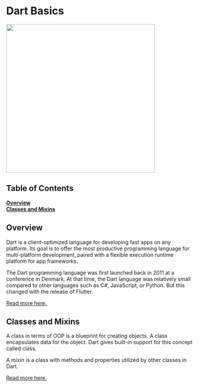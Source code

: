 # Dart Basics

<img src="https://swansoftwaresolutions.com/wp-content/uploads/2020/02/08.20.20-What-is-Dart-and-how-is-it-used-1024x576.jpg" height=400/>

## Table of Contents

**[Overview](#overview)**<br>
**[Classes and Mixins](#classes-and-mixins)**<br>

## Overview

Dart is a client-optimized language for developing fast apps on any platform. Its goal is to offer the most productive programming language for multi-platform development, paired with a flexible execution runtime platform for app frameworks.

The Dart programming language was first launched back in 2011 at a conference in Denmark. At that time, the Dart language was relatively small compared to other languages such as C#, JavaScript, or Python. But this changed with the release of Flutter.

[Read more here.](https://github.com/amitmishra7/flutter_learn/tree/main/overview)

## Classes and Mixins

A class in terms of OOP is a blueprint for creating objects. A class encapsulates data for the object. Dart gives built-in support for this concept called class.

A mixin is a class with methods and properties utilized by other classes in Dart.

[Read more here.](https://github.com/amitmishra7/flutter_learn/tree/main/classes_mixins)